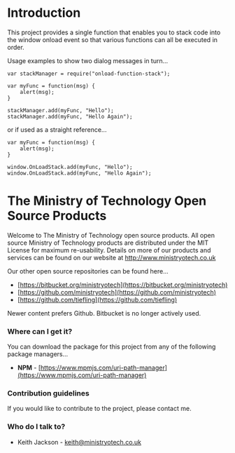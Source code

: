 # Introduction
This project provides a single function that enables you to stack code into the window onload event so that various functions can all be executed in order.

Usage examples to show two dialog messages in turn...
```
var stackManager = require("onload-function-stack");

var myFunc = function(msg) {
    alert(msg);
}

stackManager.add(myFunc, "Hello");
stackManager.add(myFunc, "Hello Again");
```
or if used as a straight reference...
```
var myFunc = function(msg) {
    alert(msg);
}

window.OnLoadStack.add(myFunc, "Hello");
window.OnLoadStack.add(myFunc, "Hello Again");
```

# The Ministry of Technology Open Source Products
Welcome to The Ministry of Technology open source products. All open source Ministry of Technology products are distributed under the MIT License for maximum re-usability. Details on more of our products and services can be found on our website at http://www.ministryotech.co.uk

Our other open source repositories can be found here...

* [https://bitbucket.org/ministryotech](https://bitbucket.org/ministryotech)
* [https://github.com/ministryotech](https://github.com/ministryotech)
* [https://github.com/tiefling](https://github.com/tiefling)

Newer content prefers Github. Bitbucket is no longer actively used.

### Where can I get it?
You can download the package for this project from any of the following package managers...

- **NPM** - [https://www.mpmjs.com/uri-path-manager](https://www.mpmjs.com/uri-path-manager)

### Contribution guidelines
If you would like to contribute to the project, please contact me.

### Who do I talk to?
* Keith Jackson - keith@ministryotech.co.uk
